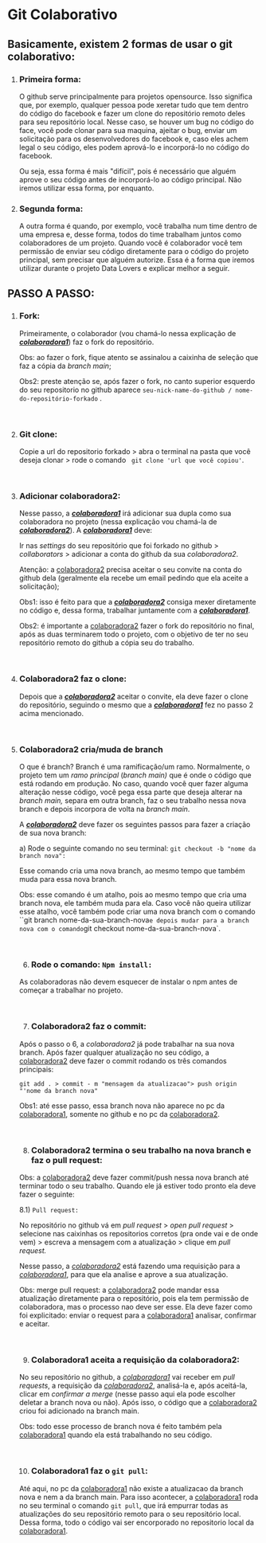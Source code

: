 # Git Colaborativo

## Basicamente, existem 2 formas de usar o git colaborativo:

1. ### Primeira forma:

   O github serve principalmente para projetos opensource. Isso significa que, por exemplo, qualquer pessoa pode xeretar tudo que tem dentro do código do facebook e fazer um clone do repositório remoto deles para seu repositório local. Nesse caso, se houver um bug no código do face, você pode clonar para sua maquina, ajeitar o bug, enviar um solicitação para os desenvolvedores do facebook  e, caso eles achem legal o seu código, eles podem aprová-lo e incorporá-lo no código do facebook. 

   Ou seja, essa forma é mais "difícil", pois é necessário que alguém aprove o seu código antes de incorporá-lo ao código principal. Não iremos utilizar essa forma, por enquanto.


2. ### Segunda forma:

   A outra forma é quando, por exemplo, você trabalha num time dentro de uma empresa e, desse forma, todos do time trabalham juntos como colaboradores de um projeto. Quando você é colaborador você tem permissão de enviar seu código diretamente para o código do projeto principal, sem precisar que alguém autorize. Essa é a forma que iremos utilizar durante o projeto Data Lovers e explicar melhor a seguir.

## PASSO A PASSO:

1. ### Fork:

   Primeiramente, o colaborador (vou chamá-lo nessa explicação de <u>***colaboradora1***</u>) faz o fork do repositório. 

   Obs: ao fazer o fork, fique atento se assinalou a caixinha de seleção que faz a cópia da *branch main*;

   Obs2: preste atenção se, após fazer o fork, no canto superior esquerdo do seu repositorio no github aparece `seu-nick-name-do-github / nome-do-repositório-forkado` .

   ​

2. ### Git clone:  

   Copie a url do repositorio forkado > abra o terminal na pasta que você deseja clonar > rode o comando ` git clone 'url que você copiou'`. 

   ​

3. ### Adicionar colaboradora2:  

   Nesse passo, a **<u>*colaboradora1*</u>** irá adicionar sua dupla como sua colaboradora no projeto (nessa explicação vou chamá-la de **<u>*colaboradora2*</u>**). A <u>***colaboradora1***</u> deve:

   Ir nas *settings* do seu repositório que foi forkado no github  > *collaborators* > adicionar a conta do github da sua *colaboradora2*. 

   Atenção: a <u>colaboradora2</u> precisa aceitar o seu convite na conta do github dela (geralmente ela recebe um email pedindo que ela aceite a solicitação); 

   Obs1: isso é feito para que a **<u>*colaboradora2*</u>** consiga mexer diretamente no código e, dessa forma, trabalhar juntamente com a **<u>*colaboradora1*</u>**. 

   Obs2: é importante a <u>colaboradora2</u>  fazer o fork do repositório no final, após as duas terminarem todo o projeto, com o objetivo de ter no seu repositório remoto do github a cópia seu do trabalho.

   ​

4. ### Colaboradora2 faz o clone:

   Depois que a <u>***colaboradora2***</u> aceitar o convite, ela deve fazer o clone do repositório, seguindo o mesmo que a **<u>*colaboradora1*</u>** fez no passo 2 acima mencionado.

   ​

5. ### Colaboradora2 cria/muda de branch

   O que é branch? Branch é uma ramificação/um ramo. Normalmente, o projeto tem um *ramo principal* (*branch main)* que é onde o código que está rodando em produção. No caso, quando você quer fazer alguma alteração nesse código, você pega essa parte que deseja alterar na *branch main,* separa em outra branch, faz o seu trabalho nessa nova branch e depois incorpora de volta na *branch main*. 

   A **<u>*colaboradora2*</u>** deve fazer os seguintes passos para fazer a criação de sua nova branch:

   a) Rode o seguinte comando no seu terminal: `git checkout -b "nome da branch nova":` 

   Esse comando cria uma nova branch, ao mesmo tempo que também muda para essa nova branch. 

   Obs: esse comando é um atalho, pois ao mesmo tempo que cria uma branch nova, ele também muda para ela. Caso você não queira utilizar esse atalho, você também pode criar uma nova branch com o comando ``git branch nome-da-sua-branch-nova` e depois mudar para a branch nova com o comando `git checkout nome-da-sua-branch-nova`.

   ​

   6. ### Rode o comando: `Npm install:` 

   As colaboradoras não devem esquecer de instalar o npm antes de começar a trabalhar no projeto.

   ​

   7. ### Colaboradora2 faz o commit:

   Após o passo o 6, a *colaboradora2* já pode trabalhar na sua nova branch. Após fazer qualquer atualização no seu código, a <u>colaboradora2</u> deve fazer o commit rodando os três comandos principais:

    `git add . > commit - m "mensagem da atualizacao"> push origin "'nome da branch nova"`

   Obs1: até esse passo, essa branch nova não aparece no pc da <u>colaboradora1</u>, somente no github e no pc da <u>colaboradora2</u>. 

   ​

   8. ### Colaboradora2 termina o seu trabalho na nova branch e faz o pull request:

   Obs: a <u>colaboradora2</u> deve fazer commit/push nessa nova branch até terminar todo o seu trabalho. Quando ele já estiver todo pronto ela deve fazer o seguinte:

   8.1) `Pull request:` 

   No repositório no github vá em *pull request*  > *open pull request* >  selecione nas caixinhas os repositorios 			corretos (pra onde vai e de onde vem) > escreva a mensagem com a atualização > clique em *pull request.*

   Nesse passo, a *<u>colaboradora2</u>* está fazendo uma requisição para a *<u>colaboradora1</u>*, para que ela analise e aprove a sua atualização.

   Obs: merge pull request: a <u>colaboradora2</u> pode mandar essa atualização diretamente para o repositório, pois ela tem permissão de colaboradora, mas o processo nao deve ser esse. Ela deve fazer como foi explicitado: enviar o request para a <u>colaboradora1</u> analisar, confirmar e aceitar.

   ​

   9. ### Colaboradora1 aceita a requisição da colaboradora2:

   No seu repositório no github, a <u>*colaboradora1*</u> vai receber em *pull requests*, a requisição da <u>*colaboradora2*</u>, analisá-la e, após aceitá-la, clicar em *confirmar a merge* (nesse passo aqui ela pode escolher deletar a branch nova ou não). Após isso, o código que a <u>colaboradora2</u> criou foi adicionado na branch main. 

   Obs: todo esse processo de branch nova é feito também pela <u>colaboradora1</u> quando ela está trabalhando no seu código. 

   ​

   10. ### Colaboradora1 faz o `git pull`:

   Até aqui, no pc da <u>colaboradora1</u> não existe a atualizacao da branch nova e nem a da branch main. Para isso acontecer, a <u>colaboradora1</u> roda no seu terminal o comando `git pull`, que irá empurrar todas as atualizações do seu repositório remoto para o seu repositório local. Dessa forma, todo o código vai ser encorporado no repositorio local da <u>colaboradora1</u>.

   ​

   ​